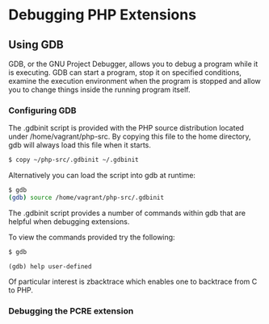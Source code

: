 Debugging PHP Extensions
========================

Using GDB
---------

GDB, or the GNU Project Debugger, allows you to debug a program while it is executing. GDB can start a program, stop it on specified conditions, examine the execution environment when the program is stopped and allow you to change things inside the running program itself.

### Configuring GDB

The .gdbinit script is provided with the PHP source distribution located under /home/vagrant/php-src. By copying this file to the home directory, gdb will always load this file when it starts.

```sh
$ copy ~/php-src/.gdbinit ~/.gdbinit
```

Alternatively you can load the script into gdb at runtime:

```sh
$ gdb
(gdb) source /home/vagrant/php-src/.gdbinit
```

The .gdbinit script provides a number of commands within gdb that are helpful when debugging extensions.

To view the commands provided try the following:

```sh
$ gdb
```
```
(gdb) help user-defined
```

Of particular interest is zbacktrace which enables one to backtrace from C to PHP.

### Debugging the PCRE extension


